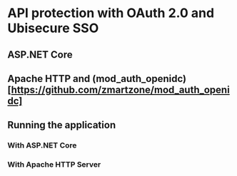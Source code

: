 # API protection with OAuth 2.0 and Ubisecure SSO 

## ASP.NET Core

## Apache HTTP and (mod_auth_openidc)[https://github.com/zmartzone/mod_auth_openidc]

## Running the application

### With ASP.NET Core

### With Apache HTTP Server
